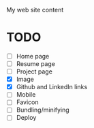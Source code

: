 My web site content

# TODO
- [ ] Home page
- [ ] Resume page
- [ ] Project page
- [x] Image
- [x] Github and LinkedIn links
- [ ] Mobile
- [ ] Favicon
- [ ] Bundling/minifying
- [ ] Deploy